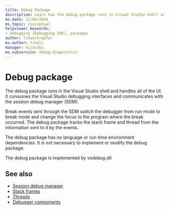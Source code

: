 ```yaml
---
title: Debug Package
description: Learn how the debug package runs in Visual Studio shell and handles UI by consuming the debugging interfaces and communicating with the session debug manager.
ms.date: 11/04/2016
ms.topic: conceptual
helpviewer_keywords:
- debugging [Debugging SDK], packages
author: tinaschrepfer
ms.author: tinali
manager: mijacobs
ms.subservice: debug-diagnostics
---
```

# Debug package

The debug package runs in the Visual Studio shell and handles all of the UI. It consumes the Visual Studio debugging interfaces and communicates with the session debug manager (SDM).

 Break events sent through the SDM switch the debugger from run mode to break mode and change the focus to the program where the break occurred. The debug package tracks the stack frame and thread from the information sent to it by the events.

 The debug package has no language or run-time environment dependencies. It is not necessary to implement or modify the debug package.

 The debug package is implemented by *vsdebug.dll*.

## See also
- [Session debug manager](../../extensibility/debugger/session-debug-manager.md)
- [Stack frames](../../extensibility/debugger/stack-frames.md)
- [Threads](../../extensibility/debugger/threads.md)
- [Debugger components](../../extensibility/debugger/debugger-components.md)
